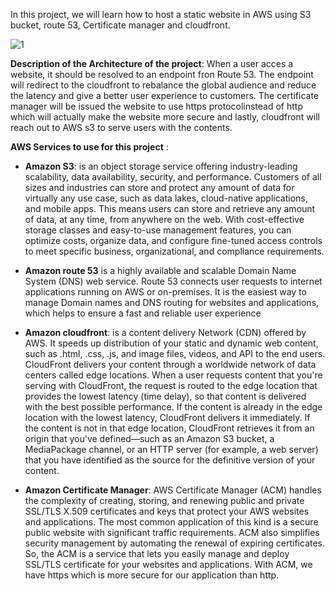 In this project, we will learn how to host a static website in AWS using S3 bucket, route 53, Certificate manager and cloudfront. 

![1](https://github.com/adrydry/Cloud_Devops_Projects2023/assets/102819001/ca27871d-b90c-44c4-a601-b2e727849d01)


**Description of the Architecture of the project**: When a user acces a website, it should be resolved to an endpoint fron Route 53. The endpoint will redirect to the cloudfront to rebalance the global audience and reduce the latency and give a better user experience to customers. The certificate manager will be issued the website to use https protocolinstead of http which will actually make the website more secure and lastly, cloudfront will reach out to AWS s3 to serve users 
with the contents.

**AWS Services to use for this project** :
- **Amazon S3**: is an object storage service offering industry-leading scalability, data availability, security, and performance. Customers of all sizes and industries can store and protect any amount of data for virtually any use case, such as data lakes, cloud-native applications, and mobile apps. This means users can store and retrieve any amount of data, at any time, from anywhere on the web. With cost-effective storage classes and easy-to-use management features, you can optimize costs, organize data, and configure fine-tuned access controls to meet specific business, organizational, and compliance requirements.

- **Amazon route 53** is a highly available and scalable Domain Name System (DNS) web service. Route 53 connects user requests to internet applications running on AWS or on-premises. It is the easiest way to manage Domain names and DNS routing for websites and applications, which helps to ensure a fast and reliable user experience

- **Amazon cloudfront**: is a content delivery Network (CDN) offered by AWS. It speeds up distribution of your static and dynamic web content, such as .html, .css, .js, and image files, videos, and API to the end users. CloudFront delivers your content through a worldwide network of data centers called edge locations. When a user requests content that you're serving with CloudFront, the request is routed to the edge location that provides the lowest latency (time delay), so that content is delivered with the best possible performance. If the content is already in the edge location with the lowest latency, CloudFront delivers it immediately. If the content is not in that edge location, CloudFront retrieves it from an origin that you've defined—such as an Amazon S3 bucket, a MediaPackage channel, or an HTTP server (for example, a web server) that you have identified as the source for the definitive version of your content.

- **Amazon Certificate Manager**: AWS Certificate Manager (ACM) handles the complexity of creating, storing, and renewing public and private SSL/TLS X.509 certificates and keys that protect your AWS websites and applications. The most common application of this kind is a secure public website with significant traffic requirements. ACM also simplifies security management by automating the renewal of expiring certificates. So, the ACM is a service that lets you easily manage and deploy SSL/TLS certificate for your websites and applications. With ACM, we have https which is more secure for our application than http.
